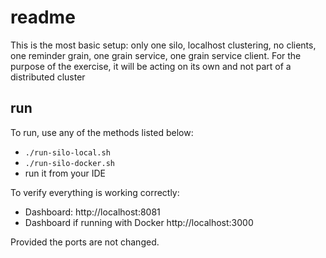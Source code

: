 # readme

This is the most basic setup: only one silo, localhost clustering, no clients, one reminder grain, one grain service, one grain service client. For the purpose of the exercise, it will be acting on its own and not part of a distributed cluster

## run

To run, use any of the methods listed below:

* `./run-silo-local.sh`
* `./run-silo-docker.sh`
* run it from your IDE

To verify everything is working correctly:

* Dashboard: http://localhost:8081
* Dashboard if running with Docker http://localhost:3000

Provided the ports are not changed.
